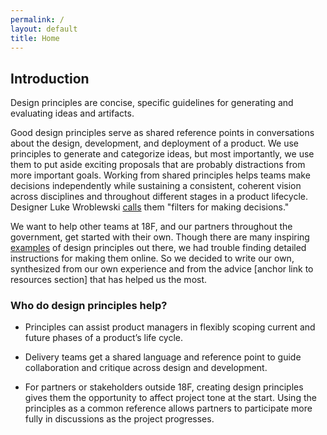 ```yaml
---
permalink: /
layout: default
title: Home
---
```

## Introduction

Design principles are concise, specific guidelines for generating and evaluating ideas and artifacts.

Good design principles serve as shared reference points in conversations about the design, development, and deployment of a product. We use principles to generate and categorize ideas, but most importantly, we use them to put aside exciting proposals that are probably distractions from more important goals. Working from shared principles helps teams make decisions independently while sustaining a consistent, coherent vision across disciplines and throughout different stages in a product lifecycle. Designer Luke Wroblewski [calls](http://www.lukew.com/ff/entry.asp?775) them "filters for making decisions."

We want to help other teams at 18F, and our partners throughout the government, get started with their own. Though there are many inspiring [examples](http://www.designprinciplesftw.com/) of design principles out there, we had trouble finding detailed instructions for making them online. So we decided to write our own, synthesized from our own experience and from the advice [anchor link to resources section] that has helped us the most.  

### Who do design principles help?

* Principles can assist product managers in flexibly scoping current and future phases of a product’s life cycle.

* Delivery teams get a shared language and reference point to guide collaboration and critique across design and development.

* For partners or stakeholders outside 18F, creating design principles gives them the opportunity to affect project tone at the start. Using the principles as a common reference allows partners to participate more fully in discussions as the project progresses.

